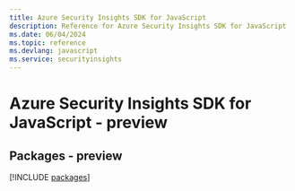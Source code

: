 ```yaml
---
title: Azure Security Insights SDK for JavaScript
description: Reference for Azure Security Insights SDK for JavaScript
ms.date: 06/04/2024
ms.topic: reference
ms.devlang: javascript
ms.service: securityinsights
---
```

# Azure Security Insights SDK for JavaScript - preview
## Packages - preview
[!INCLUDE [packages](security-insights-index.md)]